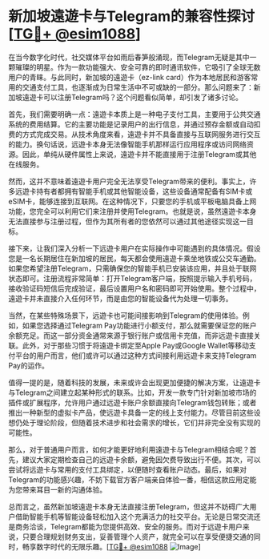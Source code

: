 # 新加坡遠遊卡与Telegram的兼容性探讨[[TG💪+ @esim1088](https://t.me/s/esim1088)]

在当今数字化时代，社交媒体平台如雨后春笋般涌现，而Telegram无疑是其中一颗璀璨的明星。作为一款功能强大、安全可靠的即时通讯软件，它吸引了全球无数用户的青睐。与此同时，新加坡的遠遊卡（ez-link card）作为本地居民和游客常用的交通支付工具，也逐渐成为日常生活中不可或缺的一部分。那么问题来了：新加坡遠遊卡可以注册Telegram吗？这个问题看似简单，却引发了诸多讨论。

首先，我们需要明确一点：遠遊卡本质上是一种电子支付工具，主要用于公共交通系统的费用结算。它的主要功能是记录用户的出行信息，并通过预存金额或自动扣费的方式完成交易。从技术角度来看，遠遊卡并不具备直接与互联网服务进行交互的能力。换句话说，远遊卡本身无法像智能手机那样运行应用程序或访问网络资源。因此，单纯从硬件属性上来说，遠遊卡并不能直接用于注册Telegram或其他在线服务。

然而，这并不意味着遠遊卡用户完全无法享受Telegram带来的便利。事实上，许多远遊卡持有者都拥有智能手机或其他智能设备，这些设备通常配备有SIM卡或eSIM卡，能够连接到互联网。在这种情况下，只要您的手机或平板电脑具备上网功能，您完全可以利用它们来注册并使用Telegram。也就是说，虽然遠遊卡本身无法直接参与注册过程，但作为其所有者的您依然可以通过其他途径实现这一目标。

接下来，让我们深入分析一下远遊卡用户在实际操作中可能遇到的具体情况。假设您是一名长期居住在新加坡的居民，每天都会使用遠遊卡乘坐地铁或公交车通勤。如果您希望注册Telegram，只需确保您的智能手机已安装该应用，并且处于联网状态即可。注册流程非常简单：打开Telegram客户端，按照提示输入手机号码，接收验证码短信后完成验证，最后设置用户名和密码即可开始使用。整个过程中，遠遊卡并未直接介入任何环节，而是由您的智能设备代为处理一切事务。

当然，在某些特殊场景下，远遊卡也可能间接影响到Telegram的使用体验。例如，如果您选择通过Telegram Pay功能进行小额支付，那么就需要保证您的账户余额充足。而这一部分资金通常来源于银行账户或信用卡充值，而非远遊卡直接关联。此外，对于那些习惯于将遠遊卡绑定至Apple Pay或Google Wallet等移动支付平台的用户而言，他们或许可以通过这种方式间接利用远遊卡来支持Telegram Pay的运作。

值得一提的是，随着科技的发展，未来或许会出现更加便捷的解决方案，让遠遊卡与Telegram之间建立起某种形式的联系。比如，开发一款专门针对新加坡市场的插件或扩展程序，允许用户通过远遊卡账户余额直接向Telegram钱包转账；或者推出一种新型的虚拟卡产品，使远遊卡具备一定的线上支付能力。尽管目前这些设想仍处于理论阶段，但随着技术进步和社会需求的增长，它们并非完全没有实现的可能性。

那么，对于普通用户而言，如何才能更好地利用遠遊卡与Telegram相结合呢？首先，建议大家定期检查自己的远遊卡余额，避免因欠费导致出行不便。其次，可以尝试将远遊卡与常用的支付工具绑定，以便随时查看账户动态。最后，如果对Telegram的功能感兴趣，不妨下载官方客户端亲自体验一番，相信这款应用定能为您带来耳目一新的沟通体验。

总而言之，虽然新加坡遠遊卡本身无法直接注册Telegram，但这并不妨碍广大用户借助智能手机等智能设备轻松加入这个充满活力的社交平台。无论是日常交流还是商务洽谈，Telegram都能为您提供高效、安全的服务。而对于远遊卡用户来说，只要合理规划财务支出，妥善管理个人资产，就完全可以在享受便捷交通的同时，畅享数字时代的无限乐趣。[[TG💪+ @esim1088](https://t.me/s/esim1088) ![Image](https://i.postimg.cc/4NQfJmqS/Snipaste-2025-05-13-00-14-12.png)]